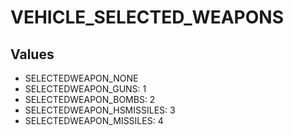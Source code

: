 # VEHICLE_SELECTED_WEAPONS

## Values
* SELECTEDWEAPON_NONE
* SELECTEDWEAPON_GUNS: 1
* SELECTEDWEAPON_BOMBS: 2
* SELECTEDWEAPON_HSMISSILES: 3
* SELECTEDWEAPON_MISSILES: 4